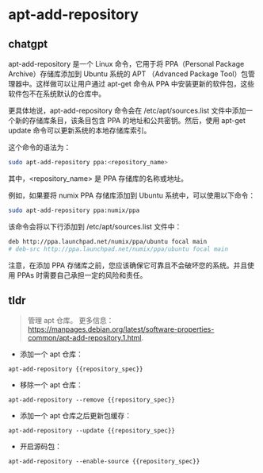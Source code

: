 # apt-add-repository 
## chatgpt 
apt-add-repository 是一个 Linux 命令，它用于将 PPA（Personal Package Archive）存储库添加到 Ubuntu 系统的 APT （Advanced Package Tool）包管理器中。这样做可以让用户通过 apt-get 命令从 PPA 中安装更新的软件包，这些软件包不在系统默认的仓库中。

更具体地说，apt-add-repository 命令会在 /etc/apt/sources.list 文件中添加一个新的存储库条目，该条目包含 PPA 的地址和公共密钥。然后，使用 apt-get update 命令可以更新系统的本地存储库索引。

这个命令的语法为：

```bash
sudo apt-add-repository ppa:<repository_name>
```

其中，<repository_name> 是 PPA 存储库的名称或地址。

例如，如果要将 numix PPA 存储库添加到 Ubuntu 系统中，可以使用以下命令：

```bash
sudo apt-add-repository ppa:numix/ppa
```

该命令会将以下行添加到 /etc/apt/sources.list 文件中：

```bash
deb http://ppa.launchpad.net/numix/ppa/ubuntu focal main
# deb-src http://ppa.launchpad.net/numix/ppa/ubuntu focal main
```

注意，在添加 PPA 存储库之前，您应该确保它可靠且不会破坏您的系统。并且使用 PPAs 时需要自己承担一定的风险和责任。 

## tldr 
 
> 管理 apt 仓库。
> 更多信息：<https://manpages.debian.org/latest/software-properties-common/apt-add-repository.1.html>.

- 添加一个 apt 仓库：

`apt-add-repository {{repository_spec}}`

- 移除一个 apt 仓库：

`apt-add-repository --remove {{repository_spec}}`

- 添加一个 apt 仓库之后更新包缓存：

`apt-add-repository --update {{repository_spec}}`

- 开启源码包：

`apt-add-repository --enable-source {{repository_spec}}`
